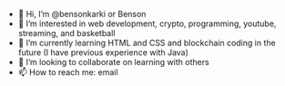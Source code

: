 - 👋 Hi, I’m @bensonkarki or Benson
- 👀 I’m interested in web development, crypto, programming, youtube, streaming, and basketball
- 🌱 I’m currently learning HTML and CSS and blockchain coding in the future (I have previous experience with Java)
- 💞️ I’m looking to collaborate on learning with others
- 📫 How to reach me: email

<!---
bensonkarki/bensonkarki is a ✨ special ✨ repository because its `README.md` (this file) appears on your GitHub profile.
You can click the Preview link to take a look at your changes.
--->
